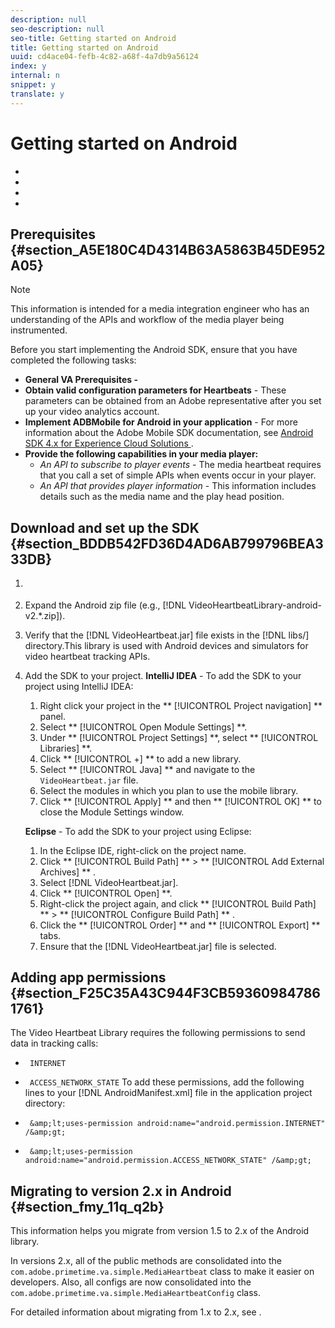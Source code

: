 ```yaml
---
description: null
seo-description: null
seo-title: Getting started on Android
title: Getting started on Android
uuid: cd4ace04-fefb-4c82-a68f-4a7db9a56124
index: y
internal: n
snippet: y
translate: y
---
```


# Getting started on Android


<a id="section_kkf_4d2_r2b"></a>


* [](#reference_A6D7AF2CDB704C7F9B8230B5DF8116DD/section_A5E180C4D4314B63A5863B45DE952A05)
* [](#reference_A6D7AF2CDB704C7F9B8230B5DF8116DD/section_BDDB542FD36D4AD6AB799796BEA333DB)
* [](#reference_A6D7AF2CDB704C7F9B8230B5DF8116DD/section_F25C35A43C944F3CB593609847861761)
* [](#reference_A6D7AF2CDB704C7F9B8230B5DF8116DD/section_fmy_11q_q2b)




## Prerequisites {#section_A5E180C4D4314B63A5863B45DE952A05}


>[!NOTE]
>
>This information is intended for a media integration engineer who has an understanding of the APIs and workflow of the media player being instrumented.



Before you start implementing the Android SDK, ensure that you have completed the following tasks: 

* **General VA Prerequisites -** [](c_vhl_prereqs.md)
* **Obtain valid configuration parameters for Heartbeats** - These parameters can be obtained from an Adobe representative after you set up your video analytics account.
* **Implement ADBMobile for Android in your application** - For more information about the Adobe Mobile SDK documentation, see [ Android SDK 4.x for Experience Cloud Solutions ](https://marketing.adobe.com/resources/help/en_US/mobile/android/).
* **Provide the following capabilities in your media player:** 
    * *An API to subscribe to player events* - The media heartbeat requires that you call a set of simple APIs when events occur in your player.
    * *An API that provides player information* - This information includes details such as the media name and the play head position.


## Download and set up the SDK {#section_BDDB542FD36D4AD6AB799796BEA333DB}


1. [](c_vhl_download-sdks.md)
1. Expand the Android zip file (e.g., [!DNL  VideoHeartbeatLibrary-android-v2.*.zip]).
1. Verify that the [!DNL  VideoHeartbeat.jar] file exists in the [!DNL  libs/] directory.This library is used with Android devices and simulators for video heartbeat tracking APIs. 

1. Add the SDK to your project. **IntelliJ IDEA** - To add the SDK to your project using IntelliJ IDEA: 


    1. Right click your project in the ** [!UICONTROL  Project navigation] ** panel.
    1. Select ** [!UICONTROL  Open Module Settings] **.
    1. Under ** [!UICONTROL  Project Settings] **, select ** [!UICONTROL  Libraries] **.
    1. Click ** [!UICONTROL  +] ** to add a new library.
    1. Select ** [!UICONTROL  Java] ** and navigate to the ` VideoHeartbeat.jar` file.
    1. Select the modules in which you plan to use the mobile library.
    1. Click ** [!UICONTROL  Apply] ** and then ** [!UICONTROL  OK] ** to close the Module Settings window.


   **Eclipse** - To add the SDK to your project using Eclipse: 


    1. In the Eclipse IDE, right-click on the project name.
    1. Click  ** [!UICONTROL  Build Path] ** > ** [!UICONTROL  Add External Archives] ** .
    1. Select [!DNL  VideoHeartbeat.jar].
    1. Click ** [!UICONTROL  Open] **.
    1. Right-click the project again, and click  ** [!UICONTROL  Build Path] ** > ** [!UICONTROL  Configure Build Path] ** .
    1. Click the ** [!UICONTROL  Order] ** and ** [!UICONTROL  Export] ** tabs.
    1. Ensure that the [!DNL  VideoHeartbeat.jar] file is selected.



## Adding app permissions {#section_F25C35A43C944F3CB593609847861761}

The Video Heartbeat Library requires the following permissions to send data in tracking calls: 

* ` INTERNET`
* ` ACCESS_NETWORK_STATE`
To add these permissions, add the following lines to your [!DNL  AndroidManifest.xml] file in the application project directory: 

* ` &amp;lt;uses-permission android:name="android.permission.INTERNET" /&amp;gt;`
* ` &amp;lt;uses-permission android:name="android.permission.ACCESS_NETWORK_STATE" /&amp;gt;`

## Migrating to version 2.x in Android {#section_fmy_11q_q2b}

This information helps you migrate from version 1.5 to 2.x of the Android library.

In versions 2.x, all of the public methods are consolidated into the ` com.adobe.primetime.va.simple.MediaHeartbeat` class to make it easier on developers. Also, all configs are now consolidated into the ` com.adobe.primetime.va.simple.MediaHeartbeatConfig` class. 

For detailed information about migrating from 1.x to 2.x, see [](c_vhl_mig_1x_to_2x.md). 
